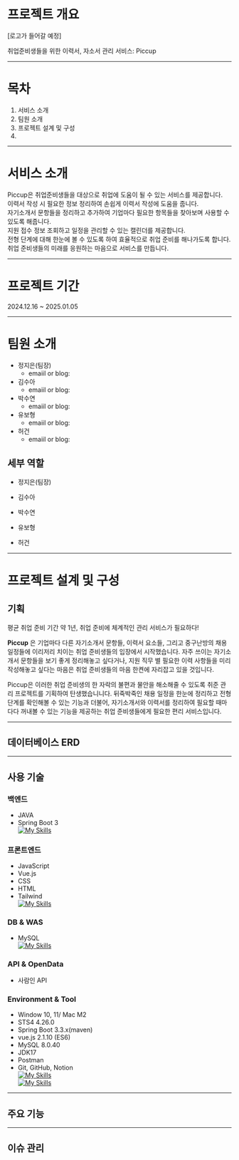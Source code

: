 # 프로젝트 개요
[로고가 들어갈 예정]

취업준비생들을 위한 이력서, 자소서 관리 서비스: Piccup

---
# 목차
1. 서비스 소개
2. 팀원 소개
3. 프로젝트 설계 및 구성
4. 
---
# 서비스 소개
Piccup은 취업준비생들을 대상으로 취업에 도움이 될 수 있는 서비스를 제공합니다.  
이력서 작성 시 필요한 정보 정리하여 손쉽게 이력서 작성에 도움을 줍니다.  
자기소개서 문항들을 정리하고 추가하여 기업마다 필요한 항목들을 찾아보며 사용할 수 있도록 해줍니다.  
지원 접수 정보 조회하고 일정을 관리할 수 있는 캘린더를 제공합니다.  
전형 단계에 대해 한눈에 볼 수 있도록 하여 효율적으로 취업 준비를 해나가도록 합니다.  
취업 준비생들의 미래를 응원하는 마음으로 서비스를 만듭니다.  

---
# 프로젝트 기간
2024.12.16 ~ 2025.01.05

---
# 팀원 소개
- 정지은(팀장)
    - emaiil or blog:
- 김수아
    - emaiil or blog:
- 박수연
    - emaiil or blog:
- 유보형
    - emaiil or blog:
- 허건
    - emaiil or blog:

## 세부 역할
- 정지은(팀장)

- 김수아

- 박수연

- 유보형

- 허건


---
# 프로젝트 설계 및 구성
## 기획
평균 취업 준비 기간 약 1년, 취업 준비에 체계적인 관리 서비스가 필요하다!  
  
__Piccup__ 은 기업마다 다른 자기소개서 문항들, 이력서 요소들, 그리고 중구난방의 채용 일정들에 이리저리 치이는 취업 준비생들의 입장에서 시작했습니다. 
자주 쓰이는 자기소개서 문항들을 보기 좋게 정리해놓고 싶다거나, 지원 직무 별 필요한 이력 사항들을 미리 작성해놓고 싶다는 마음은 취업 준비생들의 마음 한켠에 자리잡고 있을 것입니다.  

  
Piccup은 이러한 취업 준비생의 한 자락의 불편과 물안을 해소해줄 수 있도록 취준 관리 프로젝트를 기획하여 탄생했습니니다. 
뒤죽박죽인 채용 일정을 한눈에 정리하고 전형 단계를 확인해볼 수 있는 기능과 더불어, 자기소개서와 이력서를 정리하여 필요할 때마다다 꺼내볼 수 있는 기능을 제공하는 
취업 준비생들에게 필요한 편리 서비스입니다.

---
## 데이터베이스 ERD

---
## 사용 기술
### 백엔드
- JAVA
- Spring Boot 3  
[![My Skills](https://skillicons.dev/icons?i=java,spring)](https://skillicons.dev)

### 프론트엔드
- JavaScript
- Vue.js
- CSS
- HTML
- Tailwind  
[![My Skills](https://skillicons.dev/icons?i=js,vue,css,html,tailwind)](https://skillicons.dev)


### DB & WAS
- MySQL  
[![My Skills](https://skillicons.dev/icons?i=mysql)](https://skillicons.dev)

### API & OpenData
- 사람인 API


### Environment & Tool
- Window 10, 11/ Mac M2
- STS4 4.26.0
- Spring Boot 3.3.x(maven)
- vue.js 2.1.10 (ES6)
- MySQL 8.0.40
- JDK17
- Postman
- Git, GitHub, Notion  
[![My Skills](https://skillicons.dev/icons?i=postman)](https://skillicons.dev)  
[![My Skills](https://skillicons.dev/icons?i=git,github,notion)](https://skillicons.dev)

---
## 주요 기능

---
## 이슈 관리
